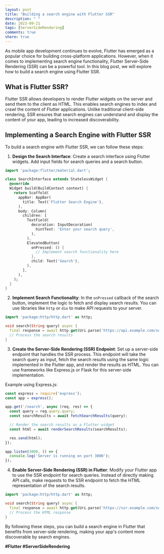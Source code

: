 ```yaml
---
layout: post
title: "Building a search engine with Flutter SSR"
description: " "
date: 2023-09-21
tags: [ServerSideRendering]
comments: true
share: true
---
```


As mobile app development continues to evolve, Flutter has emerged as a popular choice for building cross-platform applications. However, when it comes to implementing search engine functionality, Flutter Server-Side Rendering (SSR) can be a powerful tool. In this blog post, we will explore how to build a search engine using Flutter SSR.

## What is Flutter SSR?

Flutter SSR allows developers to render Flutter widgets on the server and send them to the client as HTML. This enables search engines to index and crawl the content of Flutter applications. Unlike traditional client-side rendering, SSR ensures that search engines can understand and display the content of your app, leading to increased discoverability.

## Implementing a Search Engine with Flutter SSR

To build a search engine with Flutter SSR, we can follow these steps:

1. **Design the Search Interface**: Create a search interface using Flutter widgets. Add input fields for search queries and a search button.

```dart
import 'package:flutter/material.dart';

class SearchInterface extends StatelessWidget {
  @override
  Widget build(BuildContext context) {
    return Scaffold(
      appBar: AppBar(
        title: Text('Flutter Search Engine'),
      ),
      body: Column(
        children: [
          TextField(
            decoration: InputDecoration(
              hintText: 'Enter your search query',
            ),
          ),
          ElevatedButton(
            onPressed: () {
              // Implement search functionality here
            },
            child: Text('Search'),
          ),
        ],
      ),
    );
  }
}
```

2. **Implement Search Functionality**: In the `onPressed` callback of the search button, implement the logic to fetch and display search results. You can use libraries like `http` or `dio` to make API requests to your server.

```dart
import 'package:http/http.dart' as http;

void search(String query) async {
  final response = await http.get(Uri.parse('https://api.example.com/search?query=$query'));
  // Process the search results
}
```

3. **Create the Server-Side Rendering (SSR) Endpoint**: Set up a server-side endpoint that handles the SSR process. This endpoint will take the search query as input, fetch the search results using the same logic implemented in the Flutter app, and render the results as HTML. You can use frameworks like Express.js or Flask for this server-side implementation.

Example using Express.js:

```javascript
const express = require('express');
const app = express();

app.get('/search', async (req, res) => {
  const query = req.query.query;
  const searchResults = await fetchSearchResults(query);

  // Render the search results as a Flutter widget
  const html = await renderSearchResults(searchResults);

  res.send(html);
});

app.listen(3000, () => {
  console.log('Server is running on port 3000');
});
```

4. **Enable Server-Side Rendering (SSR) in Flutter**: Modify your Flutter app to use the SSR endpoint for search queries. Instead of directly making API calls, make requests to the SSR endpoint to fetch the HTML representation of the search results.

```dart
import 'package:http/http.dart' as http;

void search(String query) async {
  final response = await http.get(Uri.parse('https://ssr.example.com/search?query=$query'));
  // Process the HTML response
}
```

By following these steps, you can build a search engine in Flutter that benefits from server-side rendering, making your app's content more discoverable by search engines.

**#Flutter #ServerSideRendering**